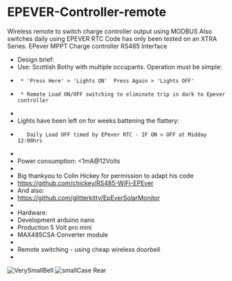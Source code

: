 # EPEVER-Controller-remote
Wireless remote to switch charge controller output using MODBUS
Also switches daily using EPEVER RTC
Code has only been tested on an XTRA Series.
EPever MPPT Charge controller RS485 Interface
 *  Design brief:
 *   Use: Scottish Bothy with multiple occupants. Operation must be simple:  
 *      * 'Press Here' > 'Lights ON'  Press Again > 'Lights OFF'
 *      * Remote Load ON/OFF switching to eliminate trip in dark to Epever controller
 *       
 *   Lights have been left on for weeks battening the flattery:
 *        Daily Load OFF timed by EPever RTC - IF ON > OFF at Midday 12:00hrs
 *  
 *   Power consumption: <1mA@12Volts
 *    
 *  Big thankyou to Colin Hickey for permission to adapt his code
 *  https://github.com/chickey/RS485-WiFi-EPEver
 *  And also:
 *  https://github.com/glitterkitty/EpEverSolarMonitor 
 *
 *  Hardware:
 *    Development arduino nano  
 *    Production 5 Volt pro mini
 *    MAX485CSA Converter module  
 *
 *    Remote switching -  using cheap wireless doorbell 
 *    
 
 
![VerySmallBell](https://user-images.githubusercontent.com/30367667/211414502-df63461b-1d76-4c96-a9c1-698f55d002bc.png)
![smallCase Rear](https://user-images.githubusercontent.com/30367667/211414531-66b0d02b-7a34-4935-a7f1-2a94e6bc41b9.png)
